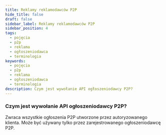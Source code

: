 ```yaml
---
title: Reklamy reklamodawców P2P
hide_title: false
draft: false
sidebar_label: Reklamy reklamodawców P2P
sidebar_position: 4
tags:
  - pojęcia
  - p2p
  - reklama
  - ogłoszeniodawca
  - terminologia
keywords:
  - pojęcia
  - p2p
  - reklama
  - ogłoszeniodawca
  - terminologia
description: Czym jest wywołanie API ogłoszeniodawcy P2P?
---
```


### Czym jest wywołanie API ogłoszeniodawcy P2P?

Zwraca wszystkie ogłoszenia P2P utworzone przez autoryzowanego klienta. Może być używany tylko przez zarejestrowanego ogłoszeniodawcę P2P.
